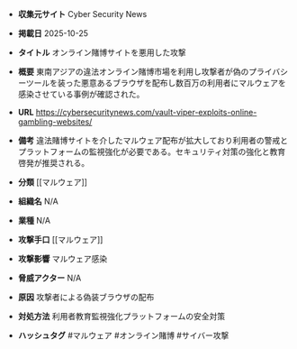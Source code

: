 - **収集元サイト**
Cyber Security News

- **掲載日**
2025-10-25

- **タイトル**
オンライン賭博サイトを悪用した攻撃

- **概要**
東南アジアの違法オンライン賭博市場を利用し攻撃者が偽のプライバシーツールを装った悪意あるブラウザを配布し数百万の利用者にマルウェアを感染させている事例が確認された。

- **URL**
https://cybersecuritynews.com/vault-viper-exploits-online-gambling-websites/

- **備考**
違法賭博サイトを介したマルウェア配布が拡大しており利用者の警戒とプラットフォームの監視強化が必要である。セキュリティ対策の強化と教育啓発が推奨される。

- **分類**
[[マルウェア]]

- **組織名**
N/A

- **業種**
N/A

- **攻撃手口**
[[マルウェア]]

- **攻撃影響**
マルウェア感染

- **脅威アクター**
N/A

- **原因**
攻撃者による偽装ブラウザの配布

- **対処方法**
利用者教育監視強化プラットフォームの安全対策

- **ハッシュタグ**
#マルウェア #オンライン賭博 #サイバー攻撃
